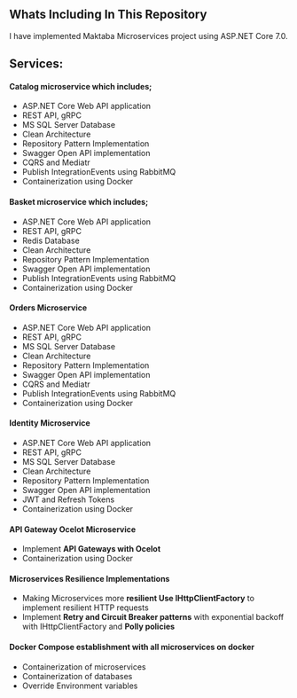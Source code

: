 ## Whats Including In This Repository
I have implemented Maktaba Microservices project using ASP.NET Core 7.0.

## Services: 
#### Catalog microservice which includes; 
* ASP.NET Core Web API application 
* REST API, gRPC
* MS SQL Server Database
* Clean Architecture
* Repository Pattern Implementation
* Swagger Open API implementation	
* CQRS and Mediatr
* Publish IntegrationEvents using RabbitMQ
* Containerization using Docker

#### Basket microservice which includes;
* ASP.NET Core Web API application 
* REST API, gRPC
* Redis Database
* Clean Architecture
* Repository Pattern Implementation
* Swagger Open API implementation	
* Publish IntegrationEvents using RabbitMQ
* Containerization using Docker

#### Orders Microservice
* ASP.NET Core Web API application 
* REST API, gRPC
* MS SQL Server Database
* Clean Architecture
* Repository Pattern Implementation
* Swagger Open API implementation	
* CQRS and Mediatr
* Publish IntegrationEvents using RabbitMQ
* Containerization using Docker
	
 #### Identity Microservice
* ASP.NET Core Web API application 
* REST API, gRPC
* MS SQL Server Database
* Clean Architecture
* Repository Pattern Implementation
* Swagger Open API implementation	
* JWT and Refresh Tokens
* Containerization using Docker

#### API Gateway Ocelot Microservice
* Implement **API Gateways with Ocelot**
* Containerization using Docker

#### Microservices Resilience Implementations
* Making Microservices more **resilient Use IHttpClientFactory** to implement resilient HTTP requests
* Implement **Retry and Circuit Breaker patterns** with exponential backoff with IHttpClientFactory and **Polly policies**

#### Docker Compose establishment with all microservices on docker
* Containerization of microservices
* Containerization of databases
* Override Environment variables
